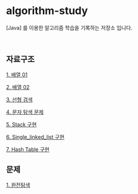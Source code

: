 # algorithm-study

[Java] 를 이용한 알고리즘 학습을 기록하는 저장소 입니다.

<br>


## 자료구조 

[1. 배열 01](https://github.com/DevBloo/algorithm-study/blob/master/document/chap.array/배열%2001.md)

[2. 배열 02](https://github.com/DevBloo/algorithm-study/blob/master/document/chap.array/배열%2002.md)

[3. 선형 검색](https://github.com/DevBloo/algorithm-study/blob/master/document/chap.search/선형%20검색.md)

[4. 문자 탐색 문제](https://github.com/DevBloo/algorithm-study/blob/master/document/chap.array/문자%20탐색%20문제.md)

[5. Stack 구현](https://github.com/DevBloo/algorithm-study/blob/master/document/chap.stack/Stack.md)

[6. Single_linked_list 구현](https://github.com/DevBloo/algorithm-study/blob/master/document/chap.single_linked_list/Single_Linked_List.md)

[7. Hash Table 구현](https://github.com/DevBloo/algorithm-study/blob/master/document/chap.hash_table/HashTable.md)



## 문제
[1. 완전탐색](https://github.com/DevBloo/algorithm-study/blob/master/document/문제%20풀이/5.12/완전%20탐색/완전탐색.md)
